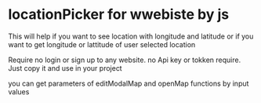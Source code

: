 # locationPicker for wwebiste by js

This will help if you want to see location with longitude and latitude or if you want to get longitude or lattitude of user selected location

Require no login or sign up to any website. no Api key or tokken require. Just copy it and use in your project

you can get parameters of editModalMap and openMap functions by input values

